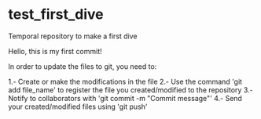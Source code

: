 # test_first_dive
Temporal repository to make a first dive

Hello, this is my first commit!

In order to update the files to git, you need to:

1.- Create or make the modifications in the file
2.- Use the command 'git add file_name' to register the file you created/modified to the repository
3.- Notify to collaborators with 'git commit -m "Commit message"'
4.- Send your created/modified files using 'git push'
